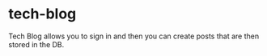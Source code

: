 # tech-blog
Tech Blog allows you to sign in and then you can create posts that are then stored in the DB.
